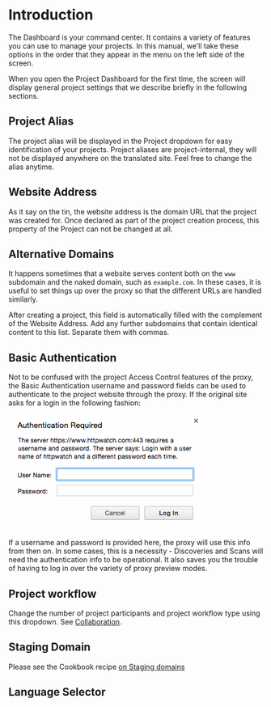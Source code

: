 # Introduction

The Dashboard is your command center. It contains a variety of features you can use to manage your projects. In this manual, we'll take these options in the order that they appear in the menu on the left side of the screen.

When you open the Project Dashboard for the first time, the screen will display general project settings that we describe briefly in the following sections.

## Project Alias

The project alias will be displayed in the Project dropdown for easy identification of your projects. Project aliases are project-internal, they will not be displayed anywhere on the translated site. Feel free to change the alias anytime.

## Website Address

As it say on the tin, the website address is the domain URL that the project was created for. Once declared as part of the project creation process, this property of the Project can not be changed at all.

## Alternative Domains

It happens sometimes that a website serves content both on the `www` subdomain and the naked domain, such as `example.com`. In these cases, it is useful to set things up over the proxy so that the different URLs are handled similarly.

After creating a project, this field is automatically filled with the complement of the Website Address. Add any further subdomains that contain identical content to this list. Separate them with commas.

## Basic Authentication

Not to be confused with the project Access Control features of the proxy, the Basic Authentication username and password fields can be used to authenticate to the project website through the proxy. If the original site asks for a login in the following fashion: 

![Basic Authentication](/img/basic-authentication.png)

If a username and password is provided here, the proxy will use this info from then on. In some cases, this is a necessity - Discoveries and Scans will need the authentication info to be operational. It also saves you the trouble of having to log in over the variety of proxy preview modes.

## Project workflow

Change the number of project participants and project workflow type using this dropdown. See [Collaboration](/workbench/workflow/workflow.html). 

## Staging Domain 

Please see the Cookbook recipe [on Staging domains](./../cookbook/stagingdomain.html)


## Language Selector

